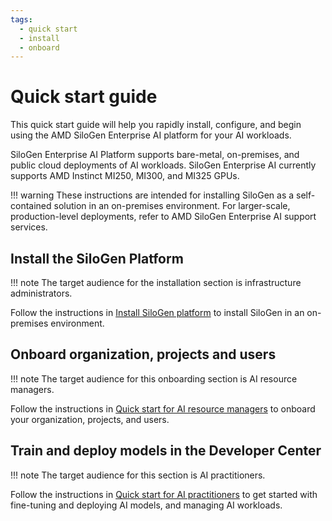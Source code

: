 ```yaml
---
tags:
  - quick start
  - install
  - onboard
---
```


# Quick start guide

This quick start guide will help you rapidly install, configure, and begin using the AMD SiloGen Enterprise AI platform for your AI workloads.

SiloGen Enterprise AI Platform supports bare-metal, on-premises, and public cloud deployments of AI workloads. SiloGen Enterprise AI currently supports AMD Instinct MI250, MI300, and MI325 GPUs.

!!! warning
    These instructions are intended for installing SiloGen as a self-contained solution in an on-premises environment. For larger-scale, production-level deployments, refer to AMD SiloGen Enterprise AI support services.

## Install the SiloGen Platform

!!! note
    The target audience for the installation section is infrastructure administrators.

Follow the instructions in [Install SiloGen platform](./platform-infrastructure/demo-environment.md) to install SiloGen in an on-premises environment.

## Onboard organization, projects and users

!!! note
    The target audience for this onboarding section is AI resource managers.

Follow the instructions in [Quick start for AI resource managers](./quick-start-guides/airman-quick-start.md) to onboard your organization, projects, and users.

## Train and deploy models in the Developer Center

!!! note
    The target audience for this section is AI practitioners.

Follow the instructions in [Quick start for AI practitioners](./quick-start-guides/devcenter-quick-start.md) to get started with fine-tuning and deploying AI models, and managing AI workloads.